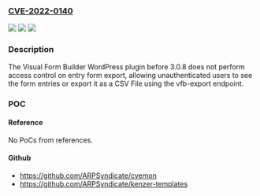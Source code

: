 ### [CVE-2022-0140](https://cve.mitre.org/cgi-bin/cvename.cgi?name=CVE-2022-0140)
![](https://img.shields.io/static/v1?label=Product&message=Visual%20Form%20Builder&color=blue)
![](https://img.shields.io/static/v1?label=Version&message=n%2Fa&color=blue)
![](https://img.shields.io/static/v1?label=Vulnerability&message=CWE-200%20Information%20Exposure&color=brighgreen)

### Description

The Visual Form Builder WordPress plugin before 3.0.8 does not perform access control on entry form export, allowing unauthenticated users to see the form entries or export it as a CSV File using the vfb-export endpoint.

### POC

#### Reference
No PoCs from references.

#### Github
- https://github.com/ARPSyndicate/cvemon
- https://github.com/ARPSyndicate/kenzer-templates

